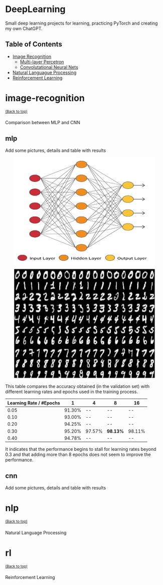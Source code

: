 # DeepLearning
Small deep learning projects for learning, practicing PyTorch and creating my own ChatGPT.

## Table of Contents

- [Image Recognition](#image-recognition)
  - [Multi-layer Percetron](#mlp)
  - [Convolutational Neural Nets](#cnn)
- [Natural Languague Processing](#nlp)
- [Reinforcement Learning](#rl)


# image-recognition
<sup>[(Back to top)](#table-of-contents)</sup>

Comparison between MLP and CNN

## mlp

Add some pictures, details and table with results

<p align="middle">

<!-- ![Snap](probability%20of%20snap.png) -->
<img src="img/hidden_layer.png" width="450" height="350"/>

<!-- ![Snap](probability%20of%20snap.png) -->
<img src="img/mnist.png" width="450" height="350"/>

This table compares the accuracy obtained (in the validation set) with different learning rates and epochs used in the training process.

| Learning Rate / #Epochs | 1     | 4     | 8     | 16    |
|-------------------------|-------|-------|-------|-------|
| 0.05                    | 91.30% | -- | -- | -- |
| 0.10                    | 93.00% | -- | -- | -- |
| 0.20                    | 94.25% | -- | -- | -- |
| 0.30                    | 95.20% | 97.57% | **98.13%** | 98.11% |
| 0.40                    | 94.78% | -- | -- | -- |

It indicates that the performance begins to stall for learning rates beyond 0.3 and that adding more than 8 epochs does not seem to improve the performance.

</p>

## cnn

Add some pictures, details and table with results

# nlp
<sup>[(Back to top)](#table-of-contents)</sup>

Natural Language Processing

# rl
<sup>[(Back to top)](#table-of-contents)</sup>

Reinforcement Learning
